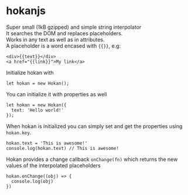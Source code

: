 # hokanjs
Super small (1kB gzipped) and simple string interpolator  
It searches the DOM and replaces placeholders.  
Works in any text as well as in attributes.  
A placeholder is a word encased with `{{}}`, e.g:  
```
<div>{{text}}</div>
<a href="{{link}}">My link</a>
```

Initialize hokan with
```
let hokan = new Hokan();
```
You can initialize it with properties as well

```
let hokan = new Hokan({
  text: 'Hello world!'
});
```

When hokan is initialized you can simply set and get the properties using `hokan.key`.
```
hokan.text = 'This is awesome!'
console.log(hokan.text) // This is awesome!
```

Hokan provides a change callback `onChange(fn)` which returns the new values of the interpolated placeholders
```
hokan.onChange((obj) => {
  console.log(obj)
})
```
